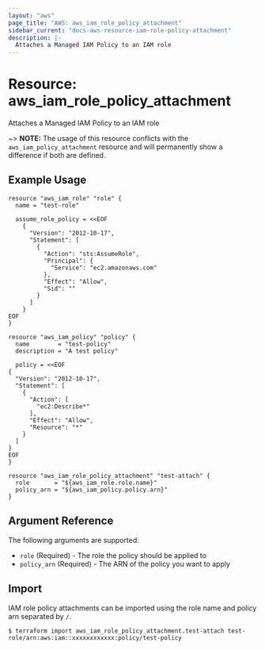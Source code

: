 ```yaml
---
layout: "aws"
page_title: "AWS: aws_iam_role_policy_attachment"
sidebar_current: "docs-aws-resource-iam-role-policy-attachment"
description: |-
  Attaches a Managed IAM Policy to an IAM role
---
```


# Resource: aws_iam_role_policy_attachment

Attaches a Managed IAM Policy to an IAM role

~> **NOTE:** The usage of this resource conflicts with the `aws_iam_policy_attachment` resource and will permanently show a difference if both are defined.

## Example Usage

```hcl
resource "aws_iam_role" "role" {
  name = "test-role"

  assume_role_policy = <<EOF
    {
      "Version": "2012-10-17",
      "Statement": [
        {
          "Action": "sts:AssumeRole",
          "Principal": {
            "Service": "ec2.amazonaws.com"
          },
          "Effect": "Allow",
          "Sid": ""
        }
      ]
    }
EOF
}

resource "aws_iam_policy" "policy" {
  name        = "test-policy"
  description = "A test policy"

  policy = <<EOF
{
  "Version": "2012-10-17",
  "Statement": [
    {
      "Action": [
        "ec2:Describe*"
      ],
      "Effect": "Allow",
      "Resource": "*"
    }
  ]
}
EOF
}

resource "aws_iam_role_policy_attachment" "test-attach" {
  role       = "${aws_iam_role.role.name}"
  policy_arn = "${aws_iam_policy.policy.arn}"
}
```

## Argument Reference

The following arguments are supported:

* `role`		(Required) - The role the policy should be applied to
* `policy_arn`	(Required) - The ARN of the policy you want to apply

## Import

IAM role policy attachments can be imported using the role name and policy arn separated by `/`.

```
$ terraform import aws_iam_role_policy_attachment.test-attach test-role/arn:aws:iam::xxxxxxxxxxxx:policy/test-policy
```
